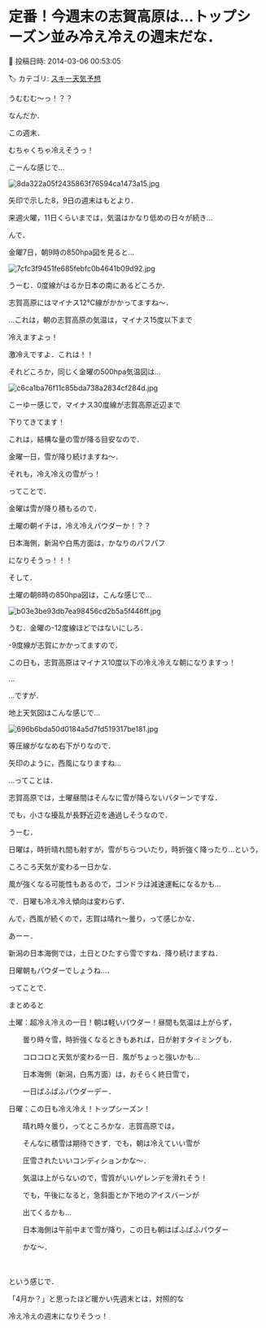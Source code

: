 # 定番！今週末の志賀高原は…トップシーズン並み冷え冷えの週末だな．

📅 投稿日時: 2014-03-06 00:53:05

🏷️ カテゴリ: [スキー天気予想](c6554f5c3c106093b511a8daae23757e8.md)

うむむむ～っ！？？





なんだか．


この週末．


むちゃくちゃ冷えそうっ！





こーんな感じで…




![8da322a05f2435863f76594ca1473a15.jpg](images/8da322a05f2435863f76594ca1473a15.jpg)




矢印で示した8，9日の週末はもとより．


来週火曜，11日くらいまでは，気温はかなり低めの日々が続き…





んで．


金曜7日，朝9時の850hpa図を見ると…




![7cfc3f9451fe685febfc0b4641b09d92.jpg](images/7cfc3f9451fe685febfc0b4641b09d92.jpg)




うーむ．0度線がはるか日本の南にあるどころか．


志賀高原にはマイナス12℃線がかかってますね～．


…これは，朝の志賀高原の気温は，マイナス15度以下まで


冷えますよっ！


激冷えですよ．これは！！





それどころか，同じく金曜の500hpa気温図は…




![c6ca1ba76f11c85bda738a2834cf284d.jpg](images/c6ca1ba76f11c85bda738a2834cf284d.jpg)




こーゆー感じで，マイナス30度線が志賀高原近辺まで


下りてきてます！


これは，結構な量の雪が降る目安なので．


金曜一日，雪が降り続けますね～．


それも，冷え冷えの雪がっ！





ってことで．


金曜は雪が降り積もるので．


土曜の朝イチは，冷え冷えパウダーか！？？


日本海側，新潟や白馬方面は，かなりのパフパフ


になりそうっ！！！





そして．


土曜の朝8時の850hpa図は，こんな感じで…




![b03e3be93db7ea98456cd2b5a5f446ff.jpg](images/b03e3be93db7ea98456cd2b5a5f446ff.jpg)




うむ．金曜の-12度線ほどではないにしろ．


-9度線が志賀にかかってますので．


この日も，志賀高原はマイナス10度以下の冷え冷えな朝になりますっ！


…


…ですが．


地上天気図はこんな感じで…




![696b6bda50d0184a5d7fd519317be181.jpg](images/696b6bda50d0184a5d7fd519317be181.jpg)




等圧線がななめ右下がりなので．


矢印のように，西風になりますね…


…ってことは．


志賀高原では，土曜昼間はそんなに雪が降らないパターンですな．


でも，小さな擾乱が長野近辺を通過しそうなので．


うーむ．


日曜は，時折晴れ間も射すが，雪がちらついたり，時折強く降ったり…という，


ころころ天気が変わる一日かな．


風が強くなる可能性もあるので，ゴンドラは減速運転になるかも…





で．日曜も冷え冷え傾向は変わらず．


んで，西風が続くので，志賀は晴れ～曇り，って感じかな．


あーー．


新潟の日本海側では，土日とひたすら雪ですね．降り続けますね．


日曜朝もパウダーでしょうね…．





ってことで．


まとめると





土曜：超冷え冷えの一日！朝は軽いパウダー！昼間も気温は上がらず，


　　曇り時々雪，時折強くなるときもあれば，日が射すタイミングも．


　　コロコロと天気が変わる一日．風がちょっと強いかも…


　　日本海側（新潟，白馬方面）は，おそらく終日雪で，


　　一日ぱふぱふパウダーデー．





日曜：この日も冷え冷え！トップシーズン！


　　晴れ時々曇り，ってところかな．志賀高原では，


　　そんなに積雪は期待できず．でも，朝は冷えていい雪が


　　圧雪されたいいコンディションかな～．


　　気温は上がらないので，雪質がいいゲレンデを滑れそう！


　　でも，午後になると，急斜面とか下地のアイスバーンが


　　出てくるかも…


　　日本海側は午前中まで雪が降り，この日も朝はぱふぱふパウダー


　　かな～．


　　


という感じで．


「4月か？」と思ったほど暖かい先週末とは，対照的な


冷え冷えの週末になりそうっ！
